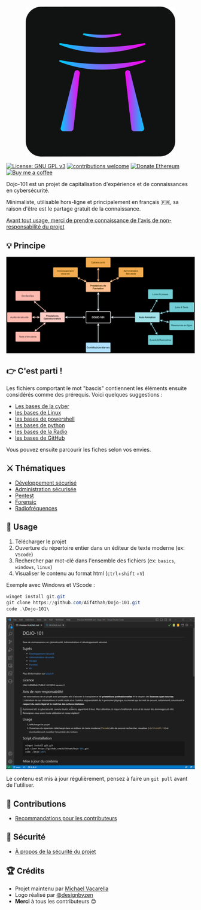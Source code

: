 
<p align="center">
    <img src="./dojo101Dark.png" alt="Dojo-101" style="width: 400px;" />
</p>

[![License: GNU GPL v3](https://img.shields.io/badge/License-GPLv3-blue.svg)](https://www.gnu.org/licenses/gpl-3.0)
[![contributions welcome](https://img.shields.io/badge/contributions-welcome-brightgreen.svg?style=flat)](https://github.com/Aif4thah/Dojo-101/pulls)
[![Donate Ethereum](https://img.shields.io/badge/ETH-donate-4E8EE9.svg?style=flat-square&logo=ethereum)](https://etherscan.io/address/0xcC424e30Ff6eEAb4E6B3A900c5446038F858b314)
[![Buy me a coffee](https://img.shields.io/badge/buy%20me%20a-coffee-yellow)](https://www.buymeacoffee.com/taisensolutions)

Dojo-101 est un projet de capitalisation d'expérience et de connaissances en cybersécurité.

Minimaliste, utilisable hors-ligne et principalement en français 🇫🇷, sa raison d'être est le partage gratuit de la connaissance.

[Avant tout usage, merci de prendre connaissance de l'avis de non-responsabilité du projet](./CODE_OF_CONDUCT.md)

## 💡 Principe

![Principe](./Capitalisation.drawio.svg)

## 👉 C'est parti !

Les fichiers comportant le mot "bascis" contiennent les éléments ensuite considérés comme des prérequis. Voici quelques suggestions :

* [Les bases de la cyber](https://github.com/Aif4thah/Dojo-101/blob/main/Dojo-101-SecOps/Basics-fondamentaux.md)
* [les bases de Linux](https://github.com/Aif4thah/Dojo-101/blob/main/Dojo-101-SecOps/Linux-Basics.md)
* [les bases de powershell](https://github.com/Aif4thah/Dojo-101/blob/main/Dojo-101-SecOps/Powershell-basics.md)
* [les bases de python](https://github.com/Aif4thah/Dojo-101/blob/main/Dojo-101-DevSec/Python-basics.md)
* [les bases de la Radio](https://github.com/Aif4thah/Dojo-101/blob/main/Dojo-101-RF/RF-basics.md)
* [les bases de GitHub](https://github.com/Aif4thah/Dojo-101/blob/main/Dojo-101-DevSec/Github-basics.md)

Vous pouvez ensuite parcourir les fiches selon vos envies.

## ⚔️ Thématiques

* [Développement sécurisé](https://github.com/Aif4thah/Dojo-101/tree/main/Dojo-101-DevSec)
* [Administration sécurisée](https://github.com/Aif4thah/Dojo-101/tree/main/Dojo-101-SecOps)
* [Pentest](https://github.com/Aif4thah/Dojo-101/tree/main/Dojo-101-Pentest)
* [Forensic](https://github.com/Aif4thah/Dojo-101/tree/main/Dojo-101-Forensic)
* [Radiofréquences](https://github.com/Aif4thah/Dojo-101/tree/main/Dojo-101-RF)

## 💾 Usage


1. Télécharger le projet
2. Ouverture du répertoire entier dans un éditeur de texte moderne (ex: `VScode`)
3. Rechercher par mot-clé dans l'ensemble des fichiers (ex: `basics`, `windows`, `linux`)
4. Visualiser le contenu au format html (`ctrl`+`shift` +`V`)

Exemple avec Windows et VScode :

```powershell
winget install git.git
git clone https://github.com/Aif4thah/Dojo-101.git
code .\Dojo-101\
```

![demo](./demo.gif)

Le contenu est mis à jour régulièrement, pensez à faire un `git pull` avant de l'utiliser.

## 🤝 Contributions

* [Recommandations pour les contributeurs](./CONTRIBUTING)

## 🚨 Sécurité

* [À propos de la sécurité du projet](./SECURITY.md)

## 🏆 Crédits

* Projet maintenu par [Michael Vacarella](https://github.com/Aif4thah)
* Logo réalisé par [@designbyzen](https://www.designbyzen.fr/)
* **Merci** à tous les contributeurs 😍




